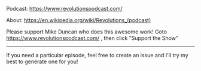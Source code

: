 Podcast: https://www.revolutionspodcast.com/

About: https://en.wikipedia.org/wiki/Revolutions_(podcast)

Please support Mike Duncan who does this awesome work! Goto https://www.revolutionspodcast.com/ , then click "Support the Show"

--------

If you need a particular episode, feel free to create an issue and I'll try my best to generate one for you!
